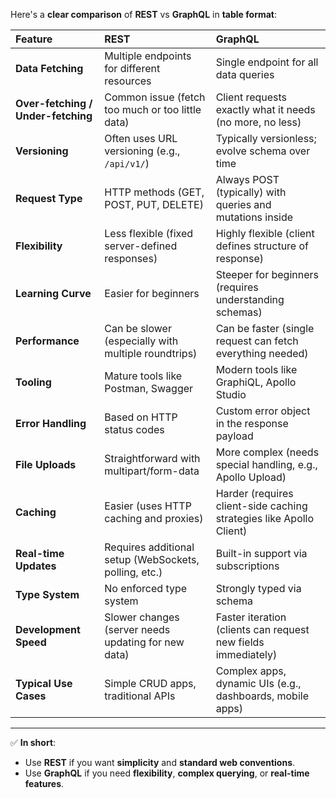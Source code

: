 Here's a **clear comparison** of **REST** vs **GraphQL** in **table format**:

| Feature                            | REST                                                  | GraphQL                                                             |
| :--------------------------------- | :---------------------------------------------------- | :------------------------------------------------------------------ |
| **Data Fetching**                  | Multiple endpoints for different resources            | Single endpoint for all data queries                                |
| **Over-fetching / Under-fetching** | Common issue (fetch too much or too little data)      | Client requests exactly what it needs (no more, no less)            |
| **Versioning**                     | Often uses URL versioning (e.g., `/api/v1/`)          | Typically versionless; evolve schema over time                      |
| **Request Type**                   | HTTP methods (GET, POST, PUT, DELETE)                 | Always POST (typically) with queries and mutations inside           |
| **Flexibility**                    | Less flexible (fixed server-defined responses)        | Highly flexible (client defines structure of response)              |
| **Learning Curve**                 | Easier for beginners                                  | Steeper for beginners (requires understanding schemas)              |
| **Performance**                    | Can be slower (especially with multiple roundtrips)   | Can be faster (single request can fetch everything needed)          |
| **Tooling**                        | Mature tools like Postman, Swagger                    | Modern tools like GraphiQL, Apollo Studio                           |
| **Error Handling**                 | Based on HTTP status codes                            | Custom error object in the response payload                         |
| **File Uploads**                   | Straightforward with multipart/form-data              | More complex (needs special handling, e.g., Apollo Upload)          |
| **Caching**                        | Easier (uses HTTP caching and proxies)                | Harder (requires client-side caching strategies like Apollo Client) |
| **Real-time Updates**              | Requires additional setup (WebSockets, polling, etc.) | Built-in support via subscriptions                                  |
| **Type System**                    | No enforced type system                               | Strongly typed via schema                                           |
| **Development Speed**              | Slower changes (server needs updating for new data)   | Faster iteration (clients can request new fields immediately)       |
| **Typical Use Cases**              | Simple CRUD apps, traditional APIs                    | Complex apps, dynamic UIs (e.g., dashboards, mobile apps)           |

---

✅ **In short**:

- Use **REST** if you want **simplicity** and **standard web conventions**.
- Use **GraphQL** if you need **flexibility**, **complex querying**, or **real-time features**.
